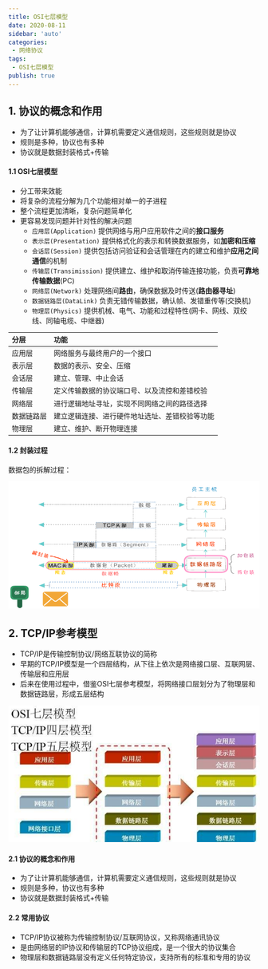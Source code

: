 ```yaml
---
title: OSI七层模型
date: 2020-08-11
sidebar: 'auto'
categories:
 - 网络协议
tags:
 - OSI七层模型
publish: true
---
```


## 1. 协议的概念和作用

- 为了让计算机能够通信，计算机需要定义通信规则，这些规则就是协议
- 规则是多种，协议也有多种
- 协议就是数据封装格式+传输

#### 1.1 OSI七层模型

- 分工带来效能
- 将复杂的流程分解为几个功能相对单一的子进程
- 整个流程更加清晰，复杂问题简单化
- 更容易发现问题并针对性的解决问题
    - `应用层(Application)` 提供网络与用户应用软件之间的**接口服务**
    - `表示层(Presentation)` 提供格式化的表示和转换数据服务，如**加密和压缩**
    - `会话层(Session)` 提供包括访问验证和会话管理在内的建立和维护**应用之间通信**的机制
    - `传输层(Transimission)` 提供建立、维护和取消传输连接功能，负责**可靠地传输数据**(PC)
    - `网络层(Network)` 处理网络间**路由**，确保数据及时传送(**路由器寻址**)
    - `数据链路层(DataLink)` 负责无错传输数据，确认帧、发错重传等(交换机)
    - `物理层(Physics)` 提供机械、电气、功能和过程特性(网卡、网线、双绞线、同轴电缆、中继器)

| 分层       | 功能                                           |
| :--------- | :--------------------------------------------- |
| 应用层     | 网络服务与最终用户的一个接口                   |
| 表示层     | 数据的表示、安全、压缩                         |
| 会话层     | 建立、管理、中止会话                           |
| 传输层     | 定义传输数据的协议端口号、以及流控和差错校验   |
| 网络层     | 进行逻辑地址寻址，实现不同网络之间的路径选择   |
| 数据链路层 | 建立逻辑连接、进行硬件地址选址、差错校验等功能 |
| 物理层     | 建立、维护、断开物理连接                       |

#### 1.2 封装过程

数据包的拆解过程：

![封装过程](/program-basic/19.receive.png)

## 2. TCP/IP参考模型

- TCP/IP是传输控制协议/网络互联协议的简称
- 早期的TCP/IP模型是一个四层结构，从下往上依次是网络接口层、互联网层、传输层和应用层
- 后来在使用过程中，借鉴OSI七层参考模型，将网络接口层划分为了物理层和数据链路层，形成五层结构

![TCP/IP参考模型](/program-basic/20.reveive.jpeg)

#### 2.1 协议的概念和作用

- 为了让计算机能够通信，计算机需要定义通信规则，这些规则就是协议
- 规则是多种，协议也有多种
- 协议就是数据封装格式+传输

#### 2.2 常用协议

- TCP/IP协议被称为传输控制协议/互联网协议，又称网络通讯协议
- 是由网络层的IP协议和传输层的TCP协议组成，是一个很大的协议集合
- 物理层和数据链路层没有定义任何特定协议，支持所有的标准和专用的协议



































































